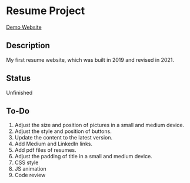 # Resume Project
[Demo Website](https://kagari0803.github.io/resume/)

## Description
My first resume website, which was built in 2019 and revised in 2021.

## Status
Unfinished

## To-Do
1. Adjust the size and position of pictures in a small and medium device.
2. Adjust the style and position of buttons.
3. Update the content to the latest version.
4. Add Medium and LinkedIn links.
5. Add pdf files of resumes.
6. Adjust the padding of title in a small and medium device.
7. CSS style
8. JS animation
9. Code review
 

